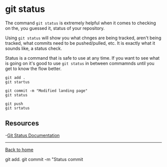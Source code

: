 # git status

The command `git status` is extremely helpful when it comes to checking on the, you guessed it, status of your repository.

Using `git status` will show you what chnges are being tracked, aren't being tracked, what commits need to be pushed/pulled, etc.
It is exactly what it sounds like, a status check. 

Status is a command that is safe to use at any time.
If you want to see what is going on it's good to use `git status` in between commamnds until you get to know the flow better.

```
git add .
git startus

git commit -m "Modified landing page"
git status

git push
git srtatus
```

## Resources

-[Git Status Documentation](https://git-scm.com/docs/git-status)

---

[Back to home](../README.md)

git add.
git commit -m "Status commit


